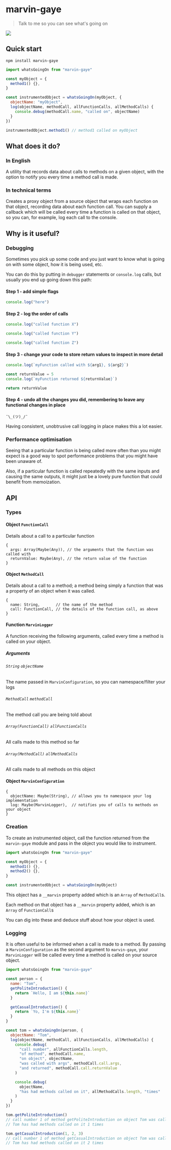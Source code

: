 # marvin-gaye

> Talk to me so you can see what's going on

![](https://upload.wikimedia.org/wikipedia/en/thumb/8/84/MarvinGayeWhat%27sGoingOnalbumcover.jpg/220px-MarvinGayeWhat%27sGoingOnalbumcover.jpg)

## Quick start

```
npm install marvin-gaye
```

```javascript
import whatsGoingOn from "marvin-gaye"

const myObject = {
  method1() {},
}

const instrumentedObject = whatsGoingOn(myObject, {
  objectName: "myObject",
  log(objectName, methodCall, allFunctionCalls, allMethodCalls) {
    console.debug(methodCall.name, "called on", objectName)
  }
})

instrumentedObject.method1() // method1 called on myObject
```


## What does it do?

### In English
A utility that records data about calls to methods on a given object, with the option to notify you every time a method call is made.

### In technical terms
Creates a proxy object from a source object that wraps each function on that object, recording data about each function call. You can supply a callback which will be called every time a function is called on that object, so you can, for example, log each call to the console.

## Why is it useful?

### Debugging
Sometimes you pick up some code and you just want to know what is going on with some object, how it is being used, etc.

You can do this by putting in `debugger` statements or `console.log` calls, but usually you end up going down this path:

#### Step 1 - add simple flags
```javascript
console.log("here")
```

#### Step 2 - log the order of calls
```javascript
console.log("called function X")

console.log("called function Y")

console.log("called function Z")
```

#### Step 3 - change your code to store return values to inspect in more detail
```javascript
console.log(`myFunction called with ${arg1}, ${arg2}`)

const returnValue = 5
console.log(`myFunction returned ${returnValue}`)

return returnValue
```

#### Step 4 - undo all the changes you did, remembering to leave any functional changes in place
```
¯\_(ツ)_/¯
```

Having consistent, unobtrusive call logging in place makes this a lot easier.

### Performance optimisation

Seeing that a particular function is being called more often than you might expect is a good way to spot performance problems that you might have been unaware of.

Also, if a particular function is called repeatedly with the same inputs and causing the same outputs, it might just be a lovely pure function that could benefit from memoization.

## API

### Types

#### Object `FunctionCall`
Details about a call to a particular function
```
{
  args: Array(Maybe(Any)), // the arguments that the function was called with
  returnValue: Maybe(Any), // the return value of the function
}
```

#### Object `MethodCall`
Details about a call to a method; a method being simply a function that was a property of an object when it was called.
```
{
  name: String,       // the name of the method
  call: FunctionCall, // the details of the function call, as above
}
```

#### Function `MarvinLogger`
A function receiving the following arguments, called every time a method is called on your object.

##### Arguments

###### `String` `objectName`
The name passed in `MarvinConfiguration`, so you can namespace/filter your logs

###### `MethodCall` `methodCall`
The method call you are being told about

###### `Array(FunctionCall)` `allFunctionCalls`
All calls made to this method so far

###### `Array(MethodCall)` `allMethodCalls`
All calls made to all methods on this object

#### Object `MarvinConfiguration`
```
{
  objectName: Maybe(String), // allows you to namespace your log implementation
  log: Maybe(MarvinLogger),  // notifies you of calls to methods on your object
}
```

### Creation

To create an instrumented object, call the function returned from the `marvin-gaye` module and pass in the object you would like to instrument.

```javascript
import whatsGoingOn from "marvin-gaye"

const myObject = {
  method1() {},
  method2() {},
}

const instrumentedObject = whatsGoingOn(myObject)
```

This object has a `__marvin` property added which is an `Array` of `MethodCall`s.

Each method on that object has a `__marvin` property added, which is an `Array` of `FunctionCall`s

You can dig into these and deduce stuff about how your object is used.

### Logging

It is often useful to be informed when a call is made to a method. By passing a `MarvinConfiguration` as the second argument to `marvin-gaye`, your `MarvinLogger` will be called every time a method is called on your source object.


```javascript
import whatsGoingOn from "marvin-gaye"

const person = {
  name: "Tom",
  getPoliteIntroduction() {
    return `Hello, I am ${this.name}`
  }

  getCasualIntroduction() {
    return `Yo, I'm ${this.name}`
  }
}

const tom = whatsGoingOn(person, {
  objectName: "Tom",
  log(objectName, methodCall, allFunctionCalls, allMethodCalls) {
    console.debug(
      "call number", allFunctionCalls.length,
      "of method", methodCall.name,
      "on object", objectName,
      "was called with args", methodCall.call.args,
      "and returned", methodCall.call.returnValue
    )

    console.debug(
      objectName,
      "has had methods called on it", allMethodCalls.length, "times"
    )
  }
})

tom.getPoliteIntroduction()
// call number 1 of method getPoliteIntroduction on object Tom was called with args [] and returned Hello I am Tom
// Tom has had methods called on it 1 times

tom.getCasualIntroduction(1, 2, 3)
// call number 1 of method getCasualIntroduction on object Tom was called with args [1, 2, 3] and returned Yo I'm Tom
// Tom has had methods called on it 2 times
```
